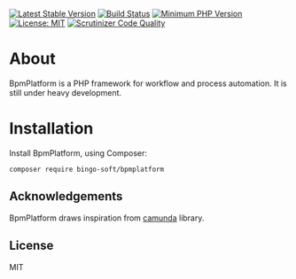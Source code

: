 [![Latest Stable Version](https://poser.pugx.org/bingo-soft/bpmplatform/v/stable.png)](https://packagist.org/packages/bingo-soft/bpmplatform)
[![Build Status](https://api.travis-ci.com/bingo-soft/bpmplatform.svg?branch=main)](https://travis-ci.com/bingo-soft/bpmplatform)
[![Minimum PHP Version](https://img.shields.io/badge/php-%3E%3D%207.4-8892BF.svg)](https://php.net/)
[![License: MIT](https://img.shields.io/badge/License-MIT-green.svg)](https://opensource.org/licenses/MIT)
[![Scrutinizer Code Quality](https://scrutinizer-ci.com/g/bingo-soft/bpmplatform/badges/quality-score.png?b=main)](https://scrutinizer-ci.com/g/bingo-soft/bpmplatform/?branch=main)


# About

BpmPlatform is a PHP framework for workflow and process automation. It is still under heavy development.

# Installation

Install BpmPlatform, using Composer:

```
composer require bingo-soft/bpmplatform
```

## Acknowledgements

BpmPlatform draws inspiration from [camunda](https://github.com/camunda/camunda-bpm-platform) library.

## License

MIT
